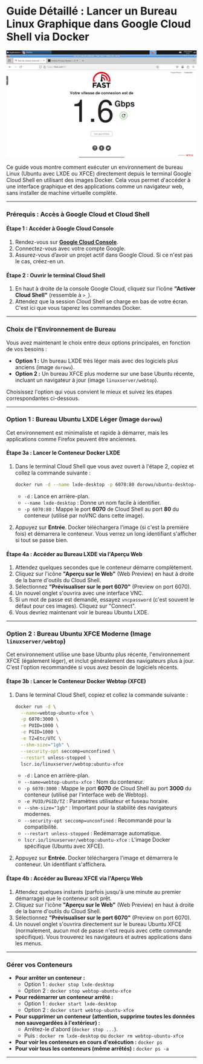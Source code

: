# **Guide Détaillé : Lancer un Bureau Linux Graphique dans Google Cloud Shell via Docker**

![Illustration d'un bureau Linux dans un navigateur](images/image.png)

Ce guide vous montre comment exécuter un environnement de bureau Linux (Ubuntu avec LXDE ou XFCE) directement depuis le terminal Google Cloud Shell en utilisant des images Docker. Cela vous permet d'accéder à une interface graphique et des applications comme un navigateur web, sans installer de machine virtuelle complète.

---

### **Prérequis : Accès à Google Cloud et Cloud Shell**

#### **Étape 1 : Accéder à Google Cloud Console**

1.  Rendez-vous sur **[Google Cloud Console](https://console.cloud.google.com/)**.
2.  Connectez-vous avec votre compte Google.
3.  Assurez-vous d’avoir un projet actif dans Google Cloud. Si ce n'est pas le cas, créez-en un.

#### **Étape 2 : Ouvrir le terminal Cloud Shell**

1.  En haut à droite de la console Google Cloud, cliquez sur l’icône **"Activer Cloud Shell"** (ressemble à `>_`).
2.  Attendez que la session Cloud Shell se charge en bas de votre écran. C'est ici que vous taperez les commandes Docker.

---

### **Choix de l'Environnement de Bureau**

Vous avez maintenant le choix entre deux options principales, en fonction de vos besoins :

*   **Option 1 :** Un bureau LXDE très léger mais avec des logiciels plus anciens (image `dorowu`).
*   **Option 2 :** Un bureau XFCE plus moderne sur une base Ubuntu récente, incluant un navigateur à jour (image `linuxserver/webtop`).

Choisissez l'option qui vous convient le mieux et suivez les étapes correspondantes ci-dessous.

---

### **Option 1 : Bureau Ubuntu LXDE Léger (Image `dorowu`)**

Cet environnement est minimaliste et rapide à démarrer, mais les applications comme Firefox peuvent être anciennes.

#### **Étape 3a : Lancer le Conteneur Docker LXDE**

1.  Dans le terminal Cloud Shell que vous avez ouvert à l'étape 2, copiez et collez la commande suivante :

    ```bash
    docker run -d --name lxde-desktop -p 6070:80 dorowu/ubuntu-desktop-lxde-vnc
    ```

    *   `-d` : Lance en arrière-plan.
    *   `--name lxde-desktop` : Donne un nom facile à identifier.
    *   `-p 6070:80` : Mappe le port **6070** de Cloud Shell au port **80** du conteneur (utilisé par noVNC dans cette image).

2.  Appuyez sur **Entrée**. Docker téléchargera l'image (si c'est la première fois) et démarrera le conteneur. Vous verrez un long identifiant s'afficher si tout se passe bien.

#### **Étape 4a : Accéder au Bureau LXDE via l'Aperçu Web**

1.  Attendez quelques secondes que le conteneur démarre complètement.
2.  Cliquez sur l'icône **"Aperçu sur le Web"** (Web Preview) en haut à droite de la barre d'outils du Cloud Shell.
3.  Sélectionnez **"Prévisualiser sur le port 6070"** (Preview on port 6070).
4.  Un nouvel onglet s'ouvrira avec une interface VNC.
5.  Si un mot de passe est demandé, essayez `vncpassword` (c'est souvent le défaut pour ces images). Cliquez sur "Connect".
6.  Vous devriez maintenant voir le bureau Ubuntu LXDE.

---

### **Option 2 : Bureau Ubuntu XFCE Moderne (Image `linuxserver/webtop`)**

Cet environnement utilise une base Ubuntu plus récente, l'environnement XFCE (également léger), et inclut généralement des navigateurs plus à jour. C'est l'option recommandée si vous avez besoin de logiciels récents.

#### **Étape 3b : Lancer le Conteneur Docker Webtop (XFCE)**

1.  Dans le terminal Cloud Shell, copiez et collez la commande suivante :

    ```bash
    docker run -d \
      --name=webtop-ubuntu-xfce \
      -p 6070:3000 \
      -e PUID=1000 \
      -e PGID=1000 \
      -e TZ=Etc/UTC \
      --shm-size="1gb" \
      --security-opt seccomp=unconfined \
      --restart unless-stopped \
      lscr.io/linuxserver/webtop:ubuntu-xfce
    ```

    *   `-d` : Lance en arrière-plan.
    *   `--name=webtop-ubuntu-xfce` : Nom du conteneur.
    *   `-p 6070:3000` : Mappe le port **6070** de Cloud Shell au port **3000** du conteneur (utilisé par l'interface web de Webtop).
    *   `-e PUID/PGID/TZ` : Paramètres utilisateur et fuseau horaire.
    *   `--shm-size="1gb"` : Important pour la stabilité des navigateurs modernes.
    *   `--security-opt seccomp=unconfined` : Recommandé pour la compatibilité.
    *   `--restart unless-stopped` : Redémarrage automatique.
    *   `lscr.io/linuxserver/webtop:ubuntu-xfce` : L'image Docker spécifique (Ubuntu avec XFCE).

2.  Appuyez sur **Entrée**. Docker téléchargera l'image et démarrera le conteneur. Un identifiant s'affichera.

#### **Étape 4b : Accéder au Bureau XFCE via l'Aperçu Web**

1.  Attendez quelques instants (parfois jusqu'à une minute au premier démarrage) que le conteneur soit prêt.
2.  Cliquez sur l'icône **"Aperçu sur le Web"** (Web Preview) en haut à droite de la barre d'outils du Cloud Shell.
3.  Sélectionnez **"Prévisualiser sur le port 6070"** (Preview on port 6070).
4.  Un nouvel onglet s'ouvrira directement sur le bureau Ubuntu XFCE (normalement, aucun mot de passe n'est requis avec cette commande spécifique). Vous trouverez les navigateurs et autres applications dans les menus.

---

### **Gérer vos Conteneurs**

*   **Pour arrêter un conteneur :**
    *   Option 1 : `docker stop lxde-desktop`
    *   Option 2 : `docker stop webtop-ubuntu-xfce`
*   **Pour redémarrer un conteneur arrêté :**
    *   Option 1 : `docker start lxde-desktop`
    *   Option 2 : `docker start webtop-ubuntu-xfce`
*   **Pour supprimer un conteneur (attention, supprime toutes les données non sauvegardées à l'extérieur) :**
    *   Arrêtez-le d'abord (`docker stop ...`).
    *   Puis : `docker rm lxde-desktop` ou `docker rm webtop-ubuntu-xfce`
*   **Pour voir les conteneurs en cours d'exécution :** `docker ps`
*   **Pour voir tous les conteneurs (même arrêtés) :** `docker ps -a`

---
